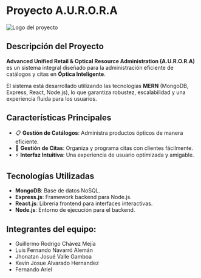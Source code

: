 # Proyecto A.U.R.O.R.A

![Logo del proyecto](https://encrypted-tbn0.gstatic.com/images?q=tbn:ANd9GcTeSP1tTjjpFSC_UfBfzaTO3R2i_Z_cIxbnIARcPaZlnBNPUHzQa58ogB3wfKNc7MwRynU&usqp=CAU)

## Descripción del Proyecto
**Advanced Unified Retail & Optical Resource Administration (A.U.R.O.R.A)** es un sistema integral diseñado para la administración eficiente de catálogos y citas en **Óptica Inteligente**.

El sistema está desarrollado utilizando las tecnologías **MERN** (MongoDB, Express, React, Node.js), lo que garantiza robustez, escalabilidad y una experiencia fluida para los usuarios.

## Características Principales
- 📋 **Gestión de Catálogos**: Administra productos ópticos de manera eficiente.
- 📆 **Gestión de Citas**: Organiza y programa citas con clientes fácilmente.
- ⚡ **Interfaz Intuitiva**: Una experiencia de usuario optimizada y amigable.

## Tecnologías Utilizadas
- **MongoDB**: Base de datos NoSQL.
- **Express.js**: Framework backend para Node.js.
- **React.js**: Librería frontend para interfaces interactivas.
- **Node.js**: Entorno de ejecución para el backend.

## Integrantes del equipo:
- Guillermo Rodrigo Chávez Mejía
- Luis Fernando Navarró Alemán
- Jhonatan Josué Valle Gamboa
- Kevin Josue Alvarado Hernandez
- Fernando Ariel 
     
